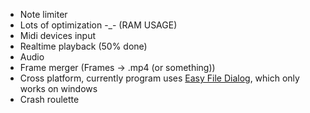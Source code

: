  - Note limiter
 - Lots of optimization -_- (RAM USAGE)
 - Midi devices input
 - Realtime playback (50% done)
 - Audio
 - Frame merger (Frames -> .mp4 (or something))
 - Cross platform, currently program uses [Easy File Dialog](https://www.unrealengine.com/marketplace/en-US/product/easy-file-dialog), which only works on windows
 - Crash roulette
